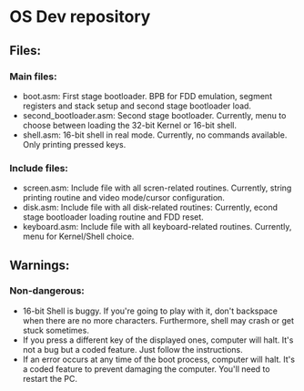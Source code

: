 # OS Dev repository
## Files:
### Main files:
- boot.asm: First stage bootloader. BPB for FDD emulation, segment registers and stack setup and second stage bootloader load.
- second_bootloader.asm: Second stage bootloader. Currently, menu to choose between loading the 32-bit Kernel or 16-bit shell.
- shell.asm: 16-bit shell in real mode. Currently, no commands available. Only printing pressed keys.

### Include files:
- screen.asm: Include file with all scren-related routines. Currently, string printing routine and video mode/cursor configuration.
- disk.asm: Include file with all disk-related routines: Currently, econd stage bootloader loading routine and FDD reset.
- keyboard.asm: Include file with all keyboard-related routines. Currently, menu for Kernel/Shell choice.

## Warnings:
### Non-dangerous:
- 16-bit Shell is buggy. If you're going to play with it, don't backspace when there are no more characters. Furthermore, shell may crash or get stuck sometimes.
- If you press a different key of the displayed ones, computer will halt. It's not a bug but a coded feature. Just follow the instructions.
- If an error occurs at any time of the boot process, computer will halt. It's a coded feature to prevent damaging the computer. You'll need to restart the PC.
